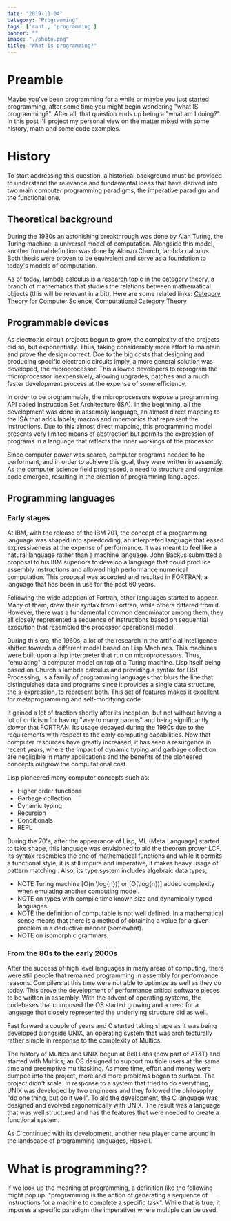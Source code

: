 ```yaml
---
date: "2019-11-04"
category: "Programming"
tags: ['rant', 'programming']
banner: ""
image: "./photo.png"
title: "What is programming?"
---
```


# Preamble
Maybe you've been programming for a while or maybe you just started programming,
after some time you might begin wondering "what IS programming?". After all, that
question ends up being a "what am I doing?". In this post I'll project my personal
view on the matter mixed with some history, math and some code examples.

# History
To start addressing this question, a historical background must be provided to
understand the relevance and fundamental ideas that have derived into two
main computer programming paradigms, the imperative paradigm and the functional one.

## Theoretical background
During the 1930s an astonishing breakthrough was done by Alan Turing, the Turing machine,
a universal model of computation. Alongside this model, another formal definition was
done by Alonzo Church, lambda calculus. Both thesis were proven to be equivalent and
serve as a foundation to today's models of computation.

As of today, lambda calculus is a research topic in the category theory, a branch of
mathematics that studies the relations between mathematical objects (this will be
relevant in a bit). Here are some related links:
[Category Theory for Computer Science](https://www.math.mcgill.ca/triples/Barr-Wells-ctcs.pdf),
[Computational Category Theory](https://pdfs.semanticscholar.org/3f99/553ca06ce451c5b76479c96e191ad69f3e04.pdf)

## Programmable devices
As electronic circuit projects begun to grow, the complexity of the projects did
so, but exponentially. Thus, taking considerably more effort to maintain and prove
the design correct. Doe to the big costs that designing and producing specific
electronic circuits imply, a more general solution was developed, the microprocessor.
This allowed developers to reprogram the microprocessor inexpensively, allowing
upgrades, patches and a much faster development process at the expense of some
efficiency.

In order to be programmable, the microprocessors expose a programming API called
Instruction Set Architecture (ISA). In the beginning, all the development was done
in assembly language, an almost direct mapping to the ISA that adds labels, macros
and mnemonics that represent the instructions. Due to this almost direct mapping,
this programming model presents very limited means of abstraction but permits the
expression of programs in a language that reflects the inner workings of the processor.

Since computer power was scarce, computer programs needed to be performant, and in order
to achieve this goal, they were written in assembly. As the computer science field
progressed, a need to structure and organize code emerged, resulting in the creation of
programming languages. 

## Programming languages
### Early stages
At IBM, with the release of the IBM 701, the concept of a programming language was
shaped into speedcoding, an interpreted language that eased expressiveness at the
expense of performance. It was meant to feel like a natural language rather than a
machine language. John Backus submitted a proposal to his IBM superiors to develop
a language that could produce assembly instructions and allowed high performance
numerical computation. This proposal was accepted and resulted in FORTRAN, a language
that has been in use for the past 60 years.

Following the wide adoption of Fortran, other languages started to appear. Many of them,
drew their syntax from Fortran, while others differed from it. However, there was a
fundamental common denominator among them, they all closely represented a sequence
of instructions based on sequential execution that resembled the processor operational
model.

During this era, the 1960s, a lot of the research in the artificial intelligence shifted
towards a different model based on Lisp Machines. This machines were built upon a lisp
interpreter that run on microprocessors. Thus, "emulating" a computer model on top of a
Turing machine. Lisp itself being based on Church's lambda calculus and providing a
syntax for LISt Processing, is a family of programming languages that blurs the line that
distinguishes data and programs since it provides a single data structure, the s-expression,
to represent both. This set of features makes it excellent for metaprogramming and
self-modifying code.

It gained a lot of traction shortly after its inception, but not without having a lot of
criticism for having "way to many parens" and being significantly slower that FORTRAN. Its
usage decayed during the 1990s due to the requirements with respect to the early computing
capabilities. Now that computer resources have greatly increased, it has seen a resurgence
in recent years, where the impact of dynamic typing and garbage collection are negligible
in many applications and the benefits of the pioneered concepts outgrow the computational
cost.

Lisp pioneered many computer concepts such as:
 - Higher order functions
 - Garbage collection
 - Dynamic typing
 - Recursion
 - Conditionals
 - REPL

During the 70's, after the appearance of Lisp, ML (Meta Language) started to take shape, this
language was envisioned to aid the theorem prover LCF. Its syntax resembles the one of mathematical
functions and while it permits a functional style, it is still impure and imperative, it makes heavy
usage of pattern matching .
Also, its
type system includes algebraic data types, 

- NOTE Turing machine \[O(n \log{n})\] or \[O(\log{n})\] added complexity when emulating another
  computing model.
- NOTE on types with compile time known size and dynamically typed languages.
- NOTE the definition of computable is not well defined. In a mathematical sense means that there
  is a method of obtaining a value for a given problem in a deductive manner (somewhat).
- NOTE on isomorphic grammars.

### From the 80s to the early 2000s
After the success of high level languages in many areas of computing, there were still people
that remained programming in assembly for performance reasons. Compilers at this time were not
able to optimize as well as they do today. This drove the development of performance critical
software pieces to be written in assembly. With the advent of operating systems, the codebases
that composed the OS started growing and a need for a language that closely represented the
underlying structure did as well.

Fast forward a couple of years and C started taking shape as it was being developed alongside
UNIX, an operating system that was architecturally rather simple in response to the complexity
of Multics.

The history of Multics and UNIX begun at Bell Labs (now part of AT&T) and started with Multics,
an OS designed to support multiple users at the same time and preemptive multitasking. As more
time, effort and money were dumped into the project, more and more problems began to surface. The
project didn't scale. In response to a system that tried to do everything, UNIX was developed by
two engineers and they followed the philosophy "do one thing, but do it well". To aid the development,
the C language was designed and evolved ergonomically with UNIX. The result was a language that
was well structured and has the features that were needed to create a functional system.

As C continued with its development, another new player came around in the landscape of
programming languages, Haskell.

# What is programming??
If we look up the meaning of programming, a definition like the following might pop
up: "programming is the action of generating a sequence of instructions for a machine
to complete a specific task". While that is true, it imposes a specific  paradigm 
(the imperative) where multiple can be used.
